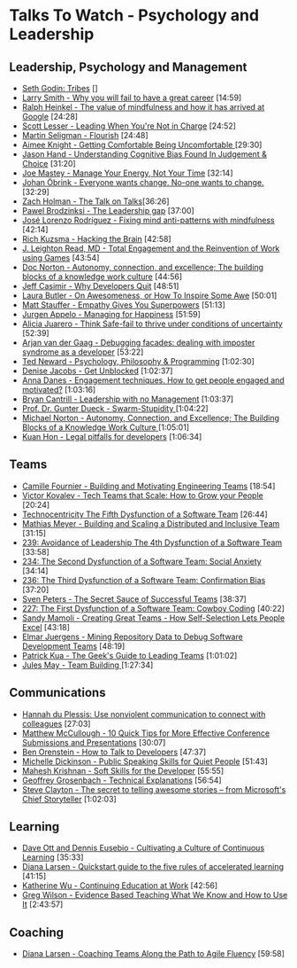 # Talks To Watch - Psychology and Leadership

## Leadership, Psychology and Management
- [Seth Godin: Tribes](https://vimeo.com/2090774)  []
- [Larry Smith - Why you will fail to have a great career](https://www.youtube.com/watch?v=iKHTawgyKWQ)  [14:59]
- [Ralph Heinkel - The value of mindfulness and how it has arrived at Google](https://www.youtube.com/watch?v=8TAJ9ytl9qE) [24:28]
- [Scott Lesser - Leading When You're Not in Charge](https://www.youtube.com/watch?v=m-WDmNoQmkg) [24:52]
- [Martin Seligman - Flourish](https://vimeo.com/channels/thersa/26720639)  [24:48]
- [Aimee Knight - Getting Comfortable Being Uncomfortable ](https://www.youtube.com/watch?v=9qkef7IXn6s) [29:30]
- [Jason Hand - Understanding Cognitive Bias Found In Judgement & Choice](https://www.youtube.com/watch?v=tnFw-0hpa5A) [31:20]
- [Joe Mastey - Manage Your Energy, Not Your Time](https://www.youtube.com/watch?v=40tblq40AkQ) [32:14]
- [Johan Öbrink - Everyone wants change. No-one wants to change.](https://vimeo.com/190929281) [32:29]
- [Zach Holman - The Talk on Talks](http://devslovebacon.com/conferences/bacon-2014/talks/the-talk-on-talks)[36:26]
- [Pawel Brodzinksi - The Leadership gap](https://vimeo.com/115962902)  [37:00]
- [José Lorenzo Rodríguez - Fixing mind anti-patterns with mindfulness](https://vimeo.com/191078784) [42:14]
- [Rich Kuzsma - Hacking the Brain](https://www.youtube.com/watch?v=YEpWr1PknIU) [42:58]
- [J. Leighton Read, MD - Total Engagement and the Reinvention of Work using Games](https://vimeo.com/43250464)  [43:54]
- [Doc Norton - Autonomy, connection, and excellence; The building blocks of a knowledge work culture](https://vimeo.com/144862097) [44:56]
- [Jeff Casimir - Why Developers Quit](https://www.youtube.com/watch?v=JgEgtKKAabg) [48:51]
- [Laura Butler - On Awesomeness, or How To Inspire Some Awe](https://channel9.msdn.com/Events/Ignite/Microsoft-Ignite-New-Zealand-2015/M113)  [50:01]
- [Matt Stauffer - Empathy Gives You Superpowers](https://www.youtube.com/watch?v=fMFjO2szDnk) [51:13]
- [Jurgen Appelo - Managing for Happiness](https://vimeo.com/190990853) [51:59]
- [Alicia Juarero - Think Safe-fail to thrive under conditions of uncertainty](https://vimeo.com/143055623)  [52:39]
- [Arjan van der Gaag - Debugging facades: dealing with imposter syndrome as a developer](https://www.youtube.com/watch?v=wKz7mOZ4P-A) [53:22]
- [Ted Neward - Psychology, Philosophy & Programming](https://www.youtube.com/watch?v=XShcmCBK93E) [1:02:30]
- [Denise Jacobs - Get Unblocked](https://vimeo.com/131640717)  [1:02:37]
- [Anna Danes - Engagement techniques. How to get people engaged and motivated?](https://vimeo.com/131641617)  [1:03:16]
- [Bryan Cantrill - Leadership with no Management](https://www.youtube.com/watch?v=bGkVM1B5NuI) [1:03:37]
- [Prof. Dr. Gunter Dueck - Swarm-Stupidity ](https://www.youtube.com/watch?v=i-hsD2gnuRU) [1:04:22]
- [Michael Norton - Autonomy, Connection, and Excellence; The Building Blocks of a Knowledge Work Culture ](https://vimeo.com/154049610)  [1:05:01]
- [Kuan Hon - Legal pitfalls for developers](https://vimeo.com/153779115)  [1:06:34]

## Teams

- [Camille Fournier - Building and Motivating Engineering Teams](https://www.youtube.com/watch?v=7R-Y2DwWOr0) [18:54]
- [Victor Kovalev - Tech Teams that Scale: How to Grow your People](https://www.youtube.com/watch?v=Rzv-ANxWVM0) [20:24]
- [Technocentricity  The Fifth Dysfunction of a Software Team](https://www.youtube.com/watch?v=eZkU_TeaArA) [26:44]
- [Mathias Meyer - Building and Scaling a Distributed and Inclusive Team ](https://www.youtube.com/watch?v=XAU5q-biY28) [31:15]
- [239: Avoidance of Leadership  The 4th Dysfunction of a Software Team](https://www.youtube.com/watch?v=M0zVqz9vYPM) [33:58]
- [234: The Second Dysfunction of a Software Team: Social Anxiety](https://www.youtube.com/watch?v=h5DC7TQiocc) [34:14]
- [236: The Third Dysfunction of a Software Team: Confirmation Bias](https://www.youtube.com/watch?v=NUz4vopV-zc) [37:20]
- [Sven Peters - The Secret Sauce of Successful Teams](https://vimeo.com/191020872) [38:37]
- [227: The First Dysfunction of a Software Team: Cowboy Coding](https://www.youtube.com/watch?v=HjjbVn861xk) [40:22]
- [Sandy Mamoli - Creating Great Teams - How Self-Selection Lets People Excel](https://www.youtube.com/watch?v=QpdmmAHGR2A) [43:18]
- [Elmar Juergens - Mining Repository Data to Debug Software Development Teams](https://www.youtube.com/watch?v=HJg5l9KTLBk) [48:19]
- [Patrick Kua - The Geek's Guide to Leading Teams](https://www.youtube.com/watch?v=0PsGgnQc4eY) [1:01:02]
- [Jules May - Team Building ](https://www.youtube.com/watch?v=_Bnm9QWWRlA) [1:27:34]

## Communications

- [Hannah du Plessis: Use nonviolent communication to connect with colleagues](https://vimeo.com/128634090)  [27:03]
- [Matthew McCullough - 10 Quick Tips for More Effective Conference Submissions and Presentations](https://www.youtube.com/watch?v=fJz4JJIchaY)  [30:07]
- [Ben Orenstein - How to Talk to Developers](https://www.youtube.com/watch?v=l9JXH7JPjR4)  [47:37]
- [Michelle Dickinson - Public Speaking Skills for Quiet People](https://channel9.msdn.com/Events/Ignite/Microsoft-Ignite-New-Zealand-2015/M316)  [51:43]
- [Mahesh Krishnan - Soft Skills for the Developer](https://www.youtube.com/watch?v=qiK3vQkXn6U) [55:55]
- [Geoffrey Grosenbach - Technical Explanations](https://www.youtube.com/watch?v=FpnLCkhv-1g)  [56:54]
- [Steve Clayton - The secret to telling awesome stories – from Microsoft's Chief Storyteller](https://channel9.msdn.com/Events/Ignite/Microsoft-Ignite-New-Zealand-2015/M112)  [1:02:03]


## Learning

- [Dave Ott and Dennis Eusebio - Cultivating a Culture of Continuous Learning](https://www.youtube.com/watch?v=awTIU0K6nb4) [35:33]
- [Diana Larsen - Quickstart guide to the five rules of accelerated learning](https://vimeo.com/144795023)  [41:15]
- [Katherine Wu - Continuing Education at Work](https://www.youtube.com/watch?v=9uRho69xSAI) [42:56]
- [Greg Wilson - Evidence Based Teaching What We Know and How to Use It](https://www.youtube.com/watch?v=kmVKGxPlTvc) [2:43:57]


## Coaching
-  [Diana Larsen - Coaching Teams Along the Path to Agile Fluency](https://vimeo.com/104054525) [59:58]